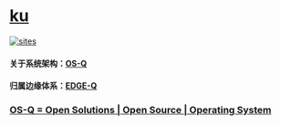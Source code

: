 ﻿# [ku](https://github.com/OS-Q/D02)

[![sites](http://182.61.61.133/link/resources/OSQ.png)](http://www.OS-Q.com)

#### 关于系统架构：[OS-Q](https://github.com/OS-Q)
#### 归属边缘体系：[EDGE-Q](https://github.com/EDGE-Q)


### [OS-Q = Open Solutions | Open Source |  Operating System ](http://www.OS-Q.com)
